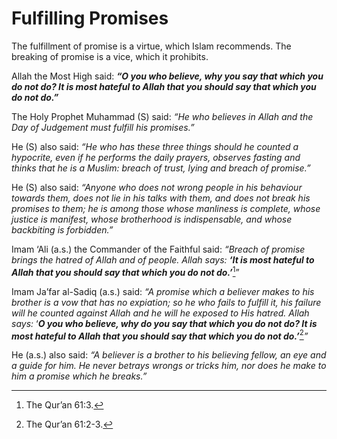 Fulfilling Promises
===================

The fulfillment of promise is a virtue, which Islam recommends. The
breaking of promise is a vice, which it prohibits.

Allah the Most High said: ***“O you who believe, why you say that which
you do not do? It is most hateful to Allah that you should say that
which you do not do.”***

The Holy Prophet Muhammad (S) said: *“He who believes in Allah and the
Day of Judgement must fulfill his promises.”*

He (S) also said: *“He who has these three things should he counted a
hypocrite, even if he performs the daily prayers, observes fasting and
thinks that he is a Muslim: breach of trust, lying and breach of
promise.”*

He (S) also said: *“Anyone who does not wrong people in his behaviour
towards them, does not lie in his talks with them, and does not break
his promises to them; he is among those whose* *manliness is complete,
whose justice is manifest, whose brotherhood is indispensable, and whose
backbiting is forbidden.”*

Imam ‘Ali (a.s.) the Commander of the Faithful said: *“Breach of promise
brings the hatred of Allah and of people. Allah says:* ***‘It is most
hateful to Allah that you should say that which you do not do.’***[^1]”

Imam Ja’far al-Sadiq (a.s.) said: *“A promise which a believer makes to
his brother is a vow that has no expiation; so he who fails to fulfill
it, his failure will he counted against Allah and he will he exposed to
His hatred. Allah says:* ‘***O you who believe, why do you say that
which you do not do? It is most hateful to Allah that you should say
that which you do not do.’***[^2]*”*

He (a.s.) also said: *“A believer is a brother to his believing fellow,
an eye and a guide for him. He never betrays wrongs or tricks him, nor
does he make to him a promise which he breaks.”*

[^1]: The Qur’an 61:3.

[^2]: The Qur’an 61:2-3.


